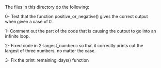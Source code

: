 The files in this directory do the following:

0- Test that the function positive_or_negative() gives the correct output when given a case of 0.

1- Comment out the part of the code that is causing the output to go into an infinite loop.

2- Fixed code in 2-largest_number.c so that it correctly prints out the largest of three numbers, no matter the case.

3- Fix the print_remaining_days() function 


